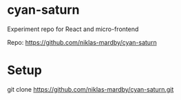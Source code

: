 # cyan-saturn

Experiment repo for React and micro-frontend

Repo: https://github.com/niklas-mardby/cyan-saturn

# Setup

git clone https://github.com/niklas-mardby/cyan-saturn.git

<!--

yarn create vite

cd cyan
yarn
yarn dev

yarn add -D sass

rename *.css to *.scss

-->
